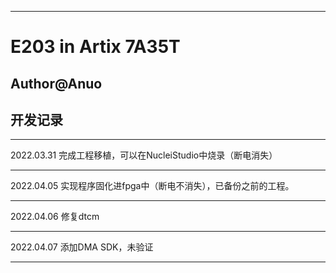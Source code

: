<!--
 * @Author: your name
 * @Date: 2022-04-05 21:20:54
 * @LastEditTime: 2022-04-06 12:53:26
 * @LastEditors: your name
 * @Description: 打开koroFileHeader查看配置 进行设置: https://github.com/OBKoro1/koro1FileHeader/wiki/%E9%85%8D%E7%BD%AE
 * @FilePath: \undefinedd:\e203_35T\README.md
-->
******
# E203 in Artix 7A35T
## Author@Anuo
## 开发记录
******
2022.03.31 完成工程移植，可以在NucleiStudio中烧录（断电消失）
******
2022.04.05 实现程序固化进fpga中（断电不消失），已备份之前的工程。
******
2022.04.06 修复dtcm
******
2022.04.07 添加DMA SDK，未验证
******

